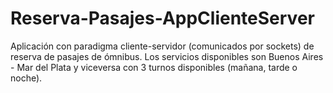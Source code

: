 # Reserva-Pasajes-AppClienteServer
Aplicación con paradigma cliente-servidor (comunicados por sockets) de reserva de pasajes de ómnibus. Los servicios disponibles son Buenos Aires - Mar del Plata y viceversa con 3 turnos disponibles (mañana, tarde o noche).

